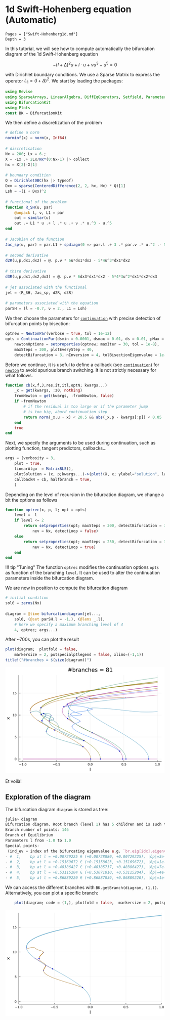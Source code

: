 # 1d Swift-Hohenberg equation (Automatic)

```@contents
Pages = ["Swift-Hohenberg1d.md"]
Depth = 3
```

In this tutorial, we will see how to compute automatically the bifurcation diagram of the 1d Swift-Hohenberg equation

$$-(I+\Delta)^2 u+l\cdot u +\nu u^3-u^5 = 0\tag{E}$$

with Dirichlet boundary conditions. We use a Sparse Matrix to express the operator $L_1=(I+\Delta)^2$. We start by loading the packages:

```julia
using Revise
using SparseArrays, LinearAlgebra, DiffEqOperators, Setfield, Parameters
using BifurcationKit
using Plots
const BK = BifurcationKit
```

We then define a discretization of the problem

```julia
# define a norm
norminf(x) = norm(x, Inf64)

# discretisation
Nx = 200; Lx = 6.;
X = -Lx .+ 2Lx/Nx*(0:Nx-1) |> collect
hx = X[2]-X[1]

# boundary condition
Q = Dirichlet0BC(hx |> typeof)
Dxx = sparse(CenteredDifference(2, 2, hx, Nx) * Q)[1]
Lsh = -(I + Dxx)^2

# functional of the problem
function R_SH(u, par)
	@unpack l, ν, L1 = par
	out = similar(u)
	out .= L1 * u .+ l .* u .+ ν .* u.^3 - u.^5
end

# Jacobian of the function
Jac_sp(u, par) = par.L1 + spdiagm(0 => par.l .+ 3 .* par.ν .* u.^2 .- 5 .* u.^4)

# second derivative
d2R(u,p,dx1,dx2) = @. p.ν * 6u*dx1*dx2 - 5*4u^3*dx1*dx2

# third derivative
d3R(u,p,dx1,dx2,dx3) = @. p.ν * 6dx3*dx1*dx2 - 5*4*3u^2*dx1*dx2*dx3

# jet associated with the functional
jet = (R_SH, Jac_sp, d2R, d3R)

# parameters associated with the equation
parSH = (l = -0.7, ν = 2., L1 = Lsh)
```

We then choose the parameters for [`continuation`](@ref) with precise detection of bifurcation points by bisection:

```julia
optnew = NewtonPar(verbose = true, tol = 1e-12)
opts = ContinuationPar(dsmin = 0.0001, dsmax = 0.01, ds = 0.01, pMax = 1.,
	newtonOptions = setproperties(optnew; maxIter = 30, tol = 1e-8), 
	maxSteps = 300, plotEveryStep = 40, 
	detectBifurcation = 3, nInversion = 4, tolBisectionEigenvalue = 1e-17, dsminBisection = 1e-7)
```

Before we continue, it is useful to define a callback (see [`continuation`](@ref)) for [`newton`](@ref) to avoid spurious branch switching. It is not strictly necessary for what follows. 

```julia
function cb(x,f,J,res,it,itl,optN; kwargs...)
	_x = get(kwargs, :z0, nothing)
	fromNewton = get(kwargs, :fromNewton, false)
	if ~fromNewton
		# if the residual is too large or if the parameter jump
		# is too big, abord continuation step
		return norm(_x.u - x) < 20.5 && abs(_x.p - kwargs[:p]) < 0.05
	end
	true
end
```

Next, we specify the arguments to be used during continuation, such as plotting function, tangent predictors, callbacks...

```julia
args = (verbosity = 3,
	plot = true,
	linearAlgo  = MatrixBLS(),
	plotSolution = (x, p;kwargs...)->(plot!(X, x; ylabel="solution", label="", kwargs...)),
	callbackN = cb, halfbranch = true,
	)
```

Depending on the level of recursion in the bifurcation diagram, we change a bit the options as follows

```julia
function optrec(x, p, l; opt = opts)
	level =  l
	if level <= 2
		return setproperties(opt; maxSteps = 300, detectBifurcation = 3, 
			nev = Nx, detectLoop = false)
	else
		return setproperties(opt; maxSteps = 250, detectBifurcation = 3, 
			nev = Nx, detectLoop = true)
	end
end
```

!!! tip "Tuning"
    The function `optrec` modifies the continuation options `opts` as function of the branching `level`. It can be used to alter the continuation parameters inside the bifurcation diagram.
    
We are now in position to compute the bifurcation diagram

```julia
# initial condition
sol0 = zeros(Nx)

diagram = @time bifurcationdiagram(jet..., 
	sol0, (@set parSH.l = -1.), (@lens _.l), 
	# here we specify a maximum branching level of 4
	4, optrec; args...)
```  

After ~700s, you can plot the result  

```julia
plot(diagram;  plotfold = false,  
	markersize = 2, putspecialptlegend = false, xlims=(-1,1))
title!("#branches = $(size(diagram))")
```	

![](BDSH1d.png)

Et voilà!

## Exploration of the diagram

The bifurcation diagram `diagram` is stored as tree:

```julia
julia> diagram
Bifurcation diagram. Root branch (level 1) has 5 children and is such that:
Branch number of points: 146
Branch of Equilibrium
Parameters l from -1.0 to 1.0
Special points:
 (ind_ev = index of the bifurcating eigenvalue e.g. `br.eig[idx].eigenvals[ind_ev]`)
- #  1,    bp at l ≈ +0.00729225 ∈ (+0.00728880, +0.00729225), |δp|=3e-06, [converged], δ = ( 1,  0), step =  72, eigenelements in eig[ 73], ind_ev =   1
- #  2,    bp at l ≈ +0.15169672 ∈ (+0.15158623, +0.15169672), |δp|=1e-04, [converged], δ = ( 1,  0), step =  83, eigenelements in eig[ 84], ind_ev =   2
- #  3,    bp at l ≈ +0.48386427 ∈ (+0.48385737, +0.48386427), |δp|=7e-06, [converged], δ = ( 1,  0), step = 107, eigenelements in eig[108], ind_ev =   3
- #  4,    bp at l ≈ +0.53115204 ∈ (+0.53071010, +0.53115204), |δp|=4e-04, [converged], δ = ( 1,  0), step = 111, eigenelements in eig[112], ind_ev =   4
- #  5,    bp at l ≈ +0.86889220 ∈ (+0.86887839, +0.86889220), |δp|=1e-05, [converged], δ = ( 1,  0), step = 135, eigenelements in eig[136], ind_ev =   5
```

We can access the different branches with `BK.getBranch(diagram, (1,))`. Alternatively, you can plot a specific branch:

```julia
	plot(diagram; code = (1,), plotfold = false,  markersize = 2, putspecialptlegend = false, xlims=(-1,1))
```

![](BDSH1d-1.png)
